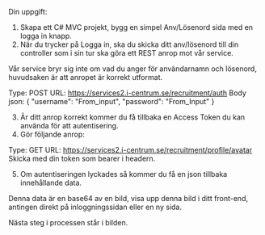 Din uppgift:
1. Skapa ett C# MVC projekt, bygg en simpel Anv/Lösenord sida med en logga in knapp.
2. När du trycker på Logga in, ska du skicka ditt anv/lösenord till din controller som i sin tur ska göra ett REST anrop mot vår service.

Vår service bryr sig inte om vad du anger för användarnamn och lösenord, huvudsaken är att anropet är korrekt utformat.

Type: POST
URL: https://services2.i-centrum.se/recruitment/auth
Body json:
{
   "username": "From_input",
   "password": "From_Input"
}

3. Är ditt anrop korrekt kommer du få tillbaka en Access Token du kan använda för att autentisering.
4. Gör följande anrop:

Type: GET
URL: https://services2.i-centrum.se/recruitment/profile/avatar
Skicka med din token som bearer i headern.

5. Om autentiseringen lyckades så kommer du få en json tillbaka innehållande data.

Denna data är en base64 av en bild, visa upp denna bild i ditt front-end, antingen direkt på inloggningssidan eller en ny sida.

Nästa steg i processen står i bilden.
